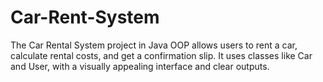 # Car-Rent-System
The Car Rental System project in Java OOP allows users to rent a car, calculate rental costs, and get a confirmation slip. It uses classes like Car and User, with a visually appealing interface and clear outputs.
